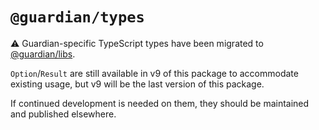# `@guardian/types`

⚠️ Guardian-specific TypeScript types have been migrated to [@guardian/libs](https://github.com/guardian/libs).

`Option`/`Result` are still available in v9 of this package to accommodate existing usage, but v9 will be the last version of this package. 

If continued development is needed on them, they should be maintained and published elsewhere.
